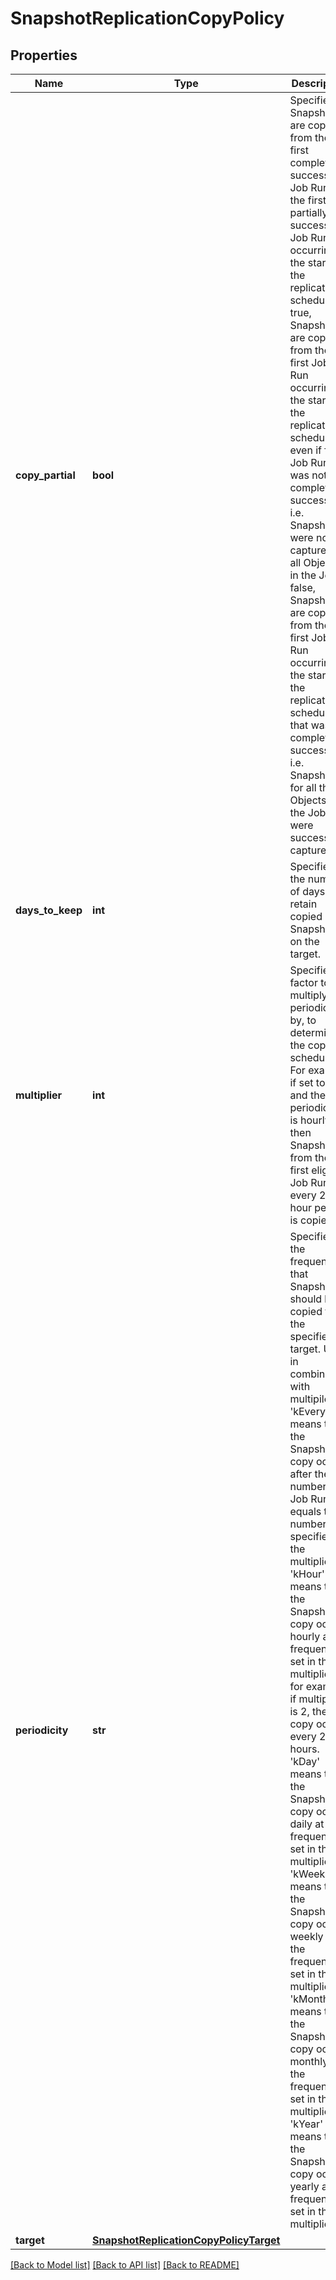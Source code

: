 # SnapshotReplicationCopyPolicy

## Properties
Name | Type | Description | Notes
------------ | ------------- | ------------- | -------------
**copy_partial** | **bool** | Specifies if Snapshots are copied from the first completely successful Job Run or the first partially successful Job Run occurring at the start of the replication schedule. If true, Snapshots are copied from the first Job Run occurring at the start of the replication schedule, even if first Job Run was not completely successful i.e. Snapshots were not captured for all Objects in the Job. If false, Snapshots are copied from the first Job Run occurring at the start of the replication schedule that was completely successful i.e. Snapshots for all the Objects in the Job were successfully captured. | [optional] 
**days_to_keep** | **int** | Specifies the number of days to retain copied Snapshots on the target. | [optional] 
**multiplier** | **int** | Specifies a factor to multiply the periodicity by, to determine the copy schedule. For example if set to 2 and the periodicity is hourly, then Snapshots from the first eligible Job Run for every 2 hour period is copied. | [optional] 
**periodicity** | **str** | Specifies the frequency that Snapshots should be copied to the specified target. Used in combination with multipiler. &#39;kEvery&#39; means that the Snapshot copy occurs after the number of Job Runs equals the number specified in the multiplier. &#39;kHour&#39; means that the Snapshot copy occurs hourly at the frequency set in the multiplier, for example if multiplier is 2, the copy occurs every 2 hours. &#39;kDay&#39; means that the Snapshot copy occurs daily at the frequency set in the multiplier. &#39;kWeek&#39; means that the Snapshot copy occurs weekly at the frequency set in the multiplier. &#39;kMonth&#39; means that the Snapshot copy occurs monthly at the frequency set in the multiplier. &#39;kYear&#39; means that the Snapshot copy occurs yearly at the frequency set in the multiplier. | [optional] 
**target** | [**SnapshotReplicationCopyPolicyTarget**](SnapshotReplicationCopyPolicyTarget.md) |  | [optional] 

[[Back to Model list]](../README.md#documentation-for-models) [[Back to API list]](../README.md#documentation-for-api-endpoints) [[Back to README]](../README.md)


